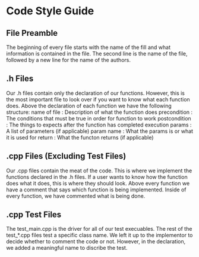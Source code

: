 # Code Style Guide
## File Preamble
The beginning of every file starts with the name of the fill and what information is contained in the file.
The second line is the name of the file, followed by a new line for the name of the authors.

## .h Files
Our .h files contain only the declaration of our functions. However, this is the most important file to look over if you want to know what each function does.
Above the declaration of each function we have the following structure:
name of file : Description of what the function does
precondition : The conditions that must be true in order for function to work
postcondition : The things to expects after the function has completed execution
params : A list of parameters (if applicable)
    param name : What the params is or what it is used for
return : What the functon returns (if applicable)

## .cpp Files (Excluding Test Files)
Our .cpp files contain the meat of the code. This is where we implement the functions declared in the .h files.
If a user wants to know how the function does what it does, this is where they should look.
Above every function we have a comment that says which function is being implemented.
Inside of every function, we have commented what is being done.

## .cpp Test Files
The test_main.cpp is the driver for all of our test execuables. The rest of the test_*.cpp files test a specific class name.
We left it up to the implementor to decide whether to comment the code or not. However, in the declaration, we added a meaningful name to discribe the test.
